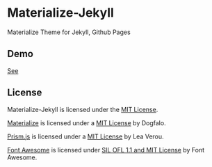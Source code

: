 # Materialize-Jekyll
Materialize Theme for Jekyll, Github Pages

## Demo
[See](http://astro36.me/Materialize-Jekyll/)

## License
Materialize-Jekyll is licensed under the [MIT License](./LICENSE).

[Materialize](http://materializecss.com/) is licensed under a [MIT License](https://github.com/Dogfalo/materialize/blob/master/LICENSE) by Dogfalo.

[Prism.js](http://prismjs.com) is licensed under a [MIT License](https://github.com/PrismJS/prism/blob/gh-pages/LICENSE) by Lea Verou.

[Font Awesome](http://fontawesome.io/) is licensed under [SIL OFL 1.1 and MIT License](http://fontawesome.io/license/) by Font Awesome.
